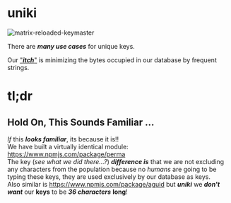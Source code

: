 # uniki

![matrix-reloaded-keymaster](http://i.imgur.com/lRpBPXI.jpg)

There are ***many use cases*** for unique keys.

Our ["***itch***"](https://gettingreal.37signals.com/ch02_Whats_Your_Problem.php)
is minimizing the bytes occupied in our database by frequent strings.




# tl;dr

## Hold On, This Sounds Familiar ...

*If* this ***looks familiar***, its because it is!!  
We have built a virtually identical module: https://www.npmjs.com/package/perma  
The key (*see what we did there...?*) ***difference is*** that we are not excluding any characters from the population because no *humans* are
going to be typing these keys, they are used exclusively by
our database as keys.  
Also similar is https://www.npmjs.com/package/aguid
but ***uniki*** we ***don't want*** our **keys** to be ***36 characters*** **long**!
